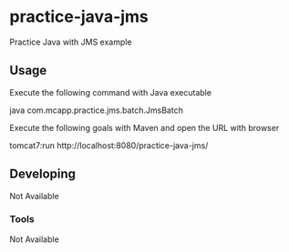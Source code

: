 # practice-java-jms

Practice Java with JMS example

## Usage

Execute the following command with Java executable

java com.mcapp.practice.jms.batch.JmsBatch

Execute the following goals with Maven and open the URL with browser

tomcat7:run
http://localhost:8080/practice-java-jms/

## Developing

Not Available

### Tools

Not Available
